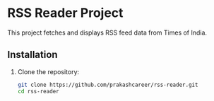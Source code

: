# RSS Reader Project

This project fetches and displays RSS feed data from Times of India.

## Installation

1. Clone the repository:
   ```bash
   git clone https://github.com/prakashcareer/rss-reader.git
   cd rss-reader
